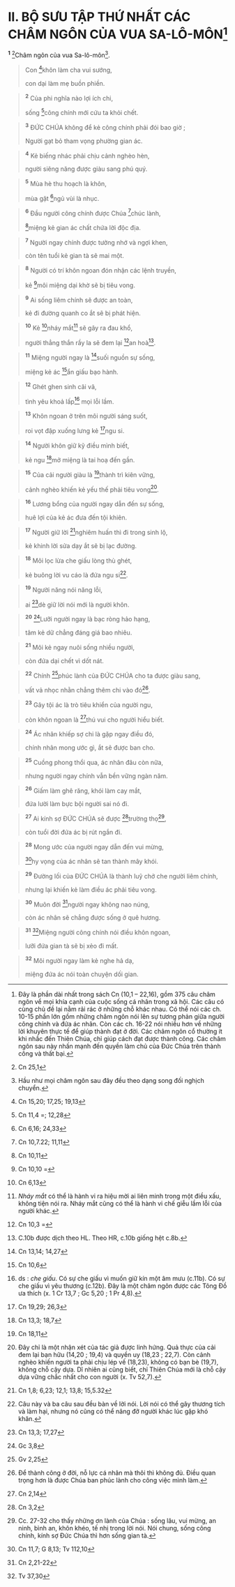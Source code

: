 # II. BỘ SƯU TẬP THỨ NHẤT CÁC CHÂM NGÔN CỦA VUA SA-LÔ-MÔN[^1]
<sup><b>1</b></sup> [^1*]Châm ngôn của vua Sa-lô-môn[^2]. 
> Con [^2*]khôn làm cha vui sướng,
> 
> con dại làm mẹ buồn phiền.
>


> <sup><b>2</b></sup> Của phi nghĩa nào lợi ích chi,
> 
> sống [^3*]công chính mới cứu ta khỏi chết.
>


> <sup><b>3</b></sup> ĐỨC CHÚA không để kẻ công chính phải đói bao giờ ;
> 
> Người gạt bỏ tham vọng phường gian ác.
>


> <sup><b>4</b></sup> Kẻ biếng nhác phải chịu cảnh nghèo hèn,
> 
> người siêng năng được giàu sang phú quý.
>


> <sup><b>5</b></sup> Mùa hè thu hoạch là khôn,
> 
> mùa gặt [^4*]ngủ vùi là nhục.
>


> <sup><b>6</b></sup> Đầu người công chính được Chúa [^5*]chúc lành,
> 
> [^6*]miệng kẻ gian ác chất chứa lời độc địa.
>


> <sup><b>7</b></sup> Người ngay chính được tưởng nhớ và ngợi khen,
> 
> còn tên tuổi kẻ gian tà sẽ mai một.
>


> <sup><b>8</b></sup> Người có trí khôn ngoan đón nhận các lệnh truyền,
> 
> kẻ [^7*]môi miệng dại khờ sẽ bị tiêu vong.
>


> <sup><b>9</b></sup> Ai sống liêm chính sẽ được an toàn,
> 
> kẻ đi đường quanh co ắt sẽ bị phát hiện.
>


> <sup><b>10</b></sup> Kẻ [^8*]nháy mắt[^3] sẽ gây ra đau khổ,
> 
> người thẳng thắn rầy la sẽ đem lại [^9*]an hoà[^4].
>


> <sup><b>11</b></sup> Miệng người ngay là [^10*]suối nguồn sự sống,
> 
> miệng kẻ ác [^11*]ẩn giấu bạo hành.
>


> <sup><b>12</b></sup> Ghét ghen sinh cãi vã,
> 
> tình yêu khoả lấp[^5] mọi lỗi lầm.
>


> <sup><b>13</b></sup> Khôn ngoan ở trên môi người sáng suốt,
> 
> roi vọt đập xuống lưng kẻ [^12*]ngu si.
>


> <sup><b>14</b></sup> Người khôn giữ kỹ điều mình biết,
> 
> kẻ ngu [^13*]mở miệng là tai hoạ đến gần.
>


> <sup><b>15</b></sup> Của cải người giàu là [^14*]thành trì kiên vững,
> 
> cảnh nghèo khiến kẻ yếu thế phải tiêu vong[^6].
>


> <sup><b>16</b></sup> Lương bổng của người ngay dẫn đến sự sống,
> 
> huê lợi của kẻ ác đưa đến tội khiên.
>


> <sup><b>17</b></sup> Người giữ lời [^15*]nghiêm huấn thì đi trong sinh lộ,
> 
> kẻ khinh lời sửa dạy ắt sẽ bị lạc đường.
>


> <sup><b>18</b></sup> Môi lọc lừa che giấu lòng thù ghét,
> 
> kẻ buông lời vu cáo là đứa ngu si[^7].
>


> <sup><b>19</b></sup> Người năng nói năng lỗi,
> 
> ai [^16*]dè giữ lời nói mới là người khôn.
>


> <sup><b>20</b></sup> [^17*]Lưỡi người ngay là bạc ròng hảo hạng,
> 
> tâm kẻ dữ chẳng đáng giá bao nhiêu.
>


> <sup><b>21</b></sup> Môi kẻ ngay nuôi sống nhiều người,
> 
> còn đứa dại chết vì dốt nát.
>


> <sup><b>22</b></sup> Chính [^18*]phúc lành của ĐỨC CHÚA cho ta được giàu sang,
> 
> vất vả nhọc nhằn chẳng thêm chi vào đó[^8].
>


> <sup><b>23</b></sup> Gây tội ác là trò tiêu khiển của người ngu,
> 
> còn khôn ngoan là [^19*]thú vui cho người hiểu biết.
>


> <sup><b>24</b></sup> Ác nhân khiếp sợ chi là gặp ngay điều đó,
> 
> chính nhân mong ước gì, ắt sẽ được ban cho.
>


> <sup><b>25</b></sup> Cuồng phong thổi qua, ác nhân đâu còn nữa,
> 
> nhưng người ngay chính vẫn bền vững ngàn năm.
>


> <sup><b>26</b></sup> Giấm làm ghê răng, khói làm cay mắt,
> 
> đứa lười làm bực bội người sai nó đi.
>


> <sup><b>27</b></sup> Ai kính sợ ĐỨC CHÚA sẽ được [^20*]trường thọ[^9],
> 
> còn tuổi đời đứa ác bị rút ngắn đi.
>


> <sup><b>28</b></sup> Mong ước của người ngay dẫn đến vui mừng,
> 
> [^21*]hy vọng của ác nhân sẽ tan thành mây khói.
>


> <sup><b>29</b></sup> Đường lối của ĐỨC CHÚA là thành luỹ chở che người liêm chính,
> 
> nhưng lại khiến kẻ làm điều ác phải tiêu vong.
>


> <sup><b>30</b></sup> Muôn đời [^22*]người ngay không nao núng,
> 
> còn ác nhân sẽ chẳng được sống ở quê hương.
>


> <sup><b>31</b></sup> [^23*]Miệng người công chính nói điều khôn ngoan,
> 
> lưỡi đứa gian tà sẽ bị xẻo đi mất.
>


> <sup><b>32</b></sup> Môi người ngay làm kẻ nghe hả dạ,
> 
> miệng đứa ác nói toàn chuyện dối gian.
>

[^1]: Đây là phần dài nhất trong sách Cn (10,1 – 22,16), gồm 375 câu châm ngôn về mọi khía cạnh của cuộc sống cá nhân trong xã hội. Các câu có cùng chủ đề lại nằm rải rác ở những chỗ khác nhau. Có thể nói các ch. 10-15 phần lớn gồm những châm ngôn nói lên sự tương phản giữa người công chính và đứa ác nhân. Còn các ch. 16-22 nói nhiều hơn về những lời khuyên thực tế để giúp thành đạt ở đời. Các châm ngôn cổ thường ít khi nhắc đến Thiên Chúa, chỉ giúp cách đạt được thành công. Các châm ngôn sau này nhấn mạnh đến quyền làm chủ của Đức Chúa trên thành công và thất bại.
[^2]: Hầu như mọi châm ngôn sau đây đều theo dạng song đối nghịch chuyển.
[^3]: <i>Nháy mắt</i> có thể là hành vi ra hiệu mời ai liên minh trong một điều xấu, không tiện nói ra. Nháy mắt cũng có thể là hành vi chế giễu lầm lỗi của người khác.
[^4]: C.10b được dịch theo HL. Theo HR, c.10b giống hệt c.8b.
[^5]: ds : <i>che giấu</i>. Có sự che giấu vì muốn giữ kín một âm mưu (c.11b). Có sự che giấu vì yêu thương (c.12b). Đây là một châm ngôn được các Tông Đồ ưa thích (x. 1 Cr 13,7 ; Gc 5,20 ; 1 Pr 4,8).
[^6]: Đây chỉ là một nhận xét của tác giả được linh hứng. Quả thực của cải đem lại bạn hữu (14,20 ; 19,4) và quyền uy (18,23 ; 22,7). Còn cảnh nghèo khiến người ta phải chịu lép vế (18,23), không có bạn bè (19,7), không chỗ cậy dựa. Dĩ nhiên ai cũng biết, chỉ Thiên Chúa mới là chỗ cậy dựa vững chắc nhất cho con người (x. Tv 52,7).
[^7]: Câu này và ba câu sau đều bàn về lời nói. Lời nói có thể gây thương tích và làm hại, nhưng nó cũng có thể nâng đỡ người khác lúc gặp khó khăn.
[^8]: Để thành công ở đời, nỗ lực cá nhân mà thôi thì không đủ. Điều quan trọng hơn là được Chúa ban phúc lành cho công việc mình làm.
[^9]: Cc. 27-32 cho thấy những ơn lành của Chúa : sống lâu, vui mừng, an ninh, bình an, khôn khéo, tế nhị trong lời nói. Nói chung, sống công chính, kính sợ Đức Chúa thì hơn sống gian tà.
[^1*]: Cn 25,1
[^2*]: Cn 15,20; 17,25; 19,13
[^3*]: Cn 11,4 =; 12,28
[^4*]: Cn 6,16; 24,33
[^5*]: Cn 10,7.22; 11,11
[^6*]: Cn 10,11
[^7*]: Cn 10,10 =
[^8*]: Cn 6,13
[^9*]: Cn 10,3 =
[^10*]: Cn 13,14; 14,27
[^11*]: Cn 10,6
[^12*]: Cn 19,29; 26,3
[^13*]: Cn 13,3; 18,7
[^14*]: Cn 18,11
[^15*]: Cn 1,8; 6,23; 12,1; 13,8; 15,5.32
[^16*]: Cn 13,3; 17,27
[^17*]: Gc 3,8
[^18*]: Gv 2,25
[^19*]: Cn 2,14
[^20*]: Cn 3,2
[^21*]: Cn 11,7; G 8,13; Tv 112,10
[^22*]: Cn 2,21-22
[^23*]: Tv 37,30
